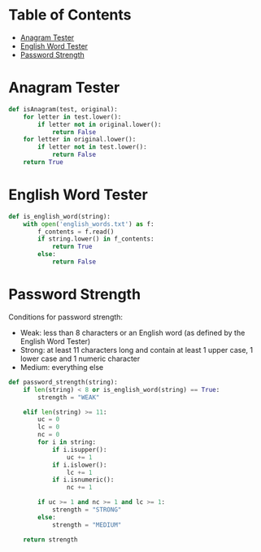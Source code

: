 # Table of Contents

* [Anagram Tester](#Anagram-Tester)
* [English Word Tester](#English-Word-Tester)
* [Password Strength](#Password-Strength)

# Anagram Tester

```python
def isAnagram(test, original):
    for letter in test.lower():
        if letter not in original.lower():
            return False
    for letter in original.lower():
        if letter not in test.lower():
            return False
    return True
```

# English Word Tester

```python
def is_english_word(string):
    with open('english_words.txt') as f:
        f_contents = f.read()
        if string.lower() in f_contents:
            return True
        else:
            return False
```

# Password Strength

Conditions for password strength:
* Weak: less than 8 characters or an English word (as defined by the English Word Tester)
* Strong: at least 11 characters long and contain at least 1 upper case, 1 lower case and 1 numeric character
* Medium: everything else

```python
def password_strength(string):
    if len(string) < 8 or is_english_word(string) == True:
        strength = "WEAK"

    elif len(string) >= 11:
        uc = 0
        lc = 0
        nc = 0
        for i in string:
            if i.isupper():
                uc += 1
            if i.islower():
                lc += 1
            if i.isnumeric():
                nc += 1

        if uc >= 1 and nc >= 1 and lc >= 1:
            strength = "STRONG"
        else:
            strength = "MEDIUM"

    return strength
```
